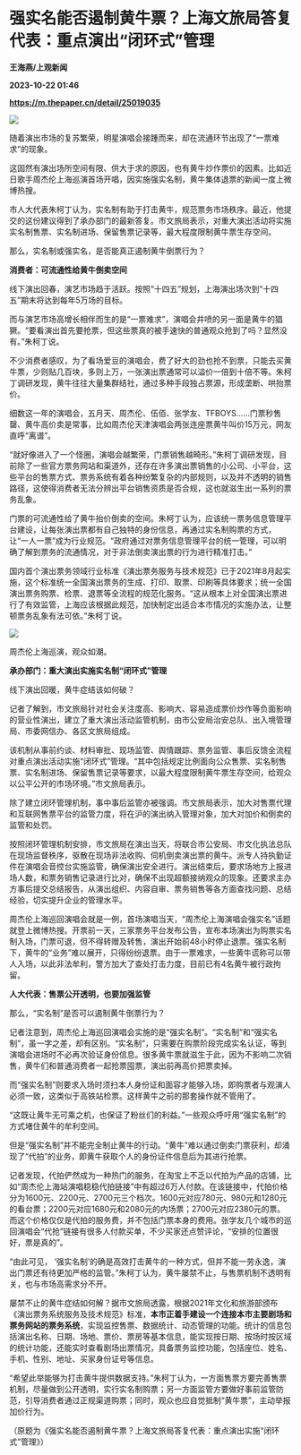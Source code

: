 # 强实名能否遏制黄牛票？上海文旅局答复代表：重点演出“闭环式”管理
**王海燕/上观新闻**

**2023-10-22 01:46**

**https://m.thepaper.cn/detail/25019035**

![](https://imagecloud.thepaper.cn/thepaper/image/275/139/658.jpg)

随着演出市场的复苏繁荣，明星演唱会接踵而来，却在流通环节出现了“一票难求”的现象。

这固然有演出场所空间有限、供大于求的原因，也有黄牛炒作票价的因素。比如近日歌手周杰伦上海巡演首场开唱，因实施强实名制，黄牛集体退票的新闻一度上微博热搜。

市人大代表朱柯丁认为，实名制有助于打击黄牛，规范票务市场秩序。最近，他提交的这份建议得到了承办部门的最新答复。市文旅局表示，对重大演出活动将实施实名制售票、实名制进场、保留售票记录等，最大程度限制黄牛票生存空间。

那么，实名制或强实名，是否能真正遏制黄牛倒票行为？

**消费者：可流通性给黄牛倒卖空间**

线下演出回春，演艺市场趋于活跃。按照“十四五”规划，上海演出场次到“十四五”期末将达到每年5万场的目标。

而与演艺市场高增长相伴而生的是“一票难求”，演唱会井喷的另一面是黄牛的猖獗。“要看演出首先要抢票，但这些票真的被手速快的普通观众抢到了吗？显然没有。”朱柯丁说。

不少消费者感叹，为了看场爱豆的演唱会，费了好大的劲也抢不到票，只能去买黄牛票，少则贴几百块，多则上万，一张演出票通常可以溢价一倍到十倍不等。朱柯丁调研发现，黄牛往往大量集群结社，通过多种手段独占票源，形成垄断、哄抬票价。

细数这一年的演唱会，五月天、周杰伦、伍佰、张学友、TFBOYS……门票秒售罄、黄牛高价卖是常事，比如周杰伦天津演唱会两张连座票黄牛叫价15万元，网友直呼“离谱”。

“就好像进入了一个怪圈，演唱会越繁荣，门票销售越畸形。”朱柯丁调研发现，目前除了一些官方票务网站和渠道外，还存在许多演出票销售的小公司、小平台，这些平台的售票方式、票务系统有着各种纷繁复杂的内部规则，以及并不透明的销售路径，这使得消费者无法分辨出平台销售资质是否合规，这也就滋生出一系列的票务乱象。

门票的可流通性给了黄牛抬价倒卖的空间。朱柯丁认为，应该统一票务信息管理平台建设，让每张演出票都有自己独特的身份信息，再通过实名制购票的方式，让“一人一票”成为行业规范。“政府通过对票务信息管理平台的统一管理，可以明确了解到票务的流通情况，对于非法倒卖演出票的行为进行精准打击。”

国内首个演出票务领域行业标准《演出票务服务与技术规范》已于2021年8月起实施，这个标准统一全国演出票务的生成、打印、取票、印刷等具体要求；统一全国演出票务购票、检票、退票等全流程的规范化服务。“这从根本上对全国演出票进行了有效监管，上海应该根据此规范，加快制定出适合本市情况的实施办法，让整顿票务乱象有法可依。”朱柯丁说。

![](https://imagecloud.thepaper.cn/thepaper/image/275/139/659.jpg)

周杰伦上海巡演，观众如潮。

**承办部门：重大演出实施实名制“闭环式”管理**

线下演出回暖，黄牛症结该如何破？

记者了解到，市文旅局针对社会关注度高、影响大、容易造成票价炒作等负面影响的营业性演出，建立了重大演出活动监管机制，由市公安局治安总队、出入境管理局、市委网信办、各区文旅局组成。

该机制从事前约谈、材料审批、现场监管、舆情跟踪、票务监管、事后反馈全流程对重点演出活动实施“闭环式”管理。“其中包括规定比例面向公众售票、实名制售票、实名制进场、保留售票记录等要求，以最大程度限制黄牛票生存空间，给观众以公平公开的市场环境。”市文旅局表示。

除了建立闭环管理机制，事中事后监管亦被强调。市文旅局表示，加大对售票代理和互联网售票平台的监管力度，将在沪的演出纳入管理对象，加大对加价和倒卖的监管和处罚。

按照闭环管理机制安排，市文旅局在演出当天，将联合市公安局、市文化执法总队在现场监督秩序，驱散在现场非法收购、伺机倒卖演出票的黄牛。派专人持执勤证件在演唱会音控台实施监管，确保演出安全进行。演出结束后，要求场地方上报进场人数，和票务销售记录进行比对，确保不出现超额接纳观众的现象。还要求主办方事后提交总结报告，从演出组织、内容自审、票务销售等各方面查找问题、总结经验，切实提升企业的管理水平。

周杰伦上海巡回演唱会就是一例，首场演唱当天，“周杰伦上海演唱会强实名”话题就登上微博热搜。开票前一天，三家票务平台发布公告，宣布本场演出为购票实名制入场，门票可退，但不得转赠及转售，演出开始前48小时停止退票。强实名制下，黄牛的“业务”难以展开，只得纷纷退票。由于一票难求，一些黄牛谎称可以带人入场，以此非法牟利，警方加大了查处打击力度，目前已有4名黄牛被行政拘留。

**人大代表：售票公开透明，也要加强监管**

那么，“实名制”是否可以遏制黄牛倒票行为？

记者注意到，周杰伦上海巡回演唱会实施的是“强实名制”。“实名制”和“强实名制”，虽一字之差，却有区别。“实名制”，只需要在购票阶段完成实名认证，等到演唱会进场时不必再次验证身份信息。很多黄牛票就滋生于此，因为不影响二次销售，黄牛们和普通消费者一起抢票囤票，演出前再高价把票卖掉。

而“强实名制”则要求入场时须扫本人身份证和面容才能够入场，即购票者与观演人必须一致，这类似于高铁站检票。这样黄牛之前的那套操作就不管用了。

“这既让黄牛无可乘之机，也保证了粉丝们的利益。”一些观众呼吁用“强实名制”的方式堵住黄牛的牟利空间。

但是“强实名制”并不能完全制止黄牛的行动。“黄牛”难以通过倒卖门票获利，却涌现了“代拍”的业务，即黄牛获取个人的身份证件信息后为其进行抢票。

记者发现，代拍俨然成为一种热门的服务，在淘宝上不乏以代拍为产品的店铺，比如“周杰伦上海站演唱稳稳代拍链接”中有超过6万人付款。在该链接中，代拍价格分为1600元、2200元、2700元三个档次。1600元对应780元、980元和1280元的看台票；2200元对应1680元和2080元的内场票；2700元对应2380元的票。而这个价格仅仅是代拍的服务费，并不包括门票本身的费用。张学友几个城市的巡回演唱会“代抢”链接有很多人付款买单，不少买家还点赞评论，“安排的位置很好，票是真的”。

 “由此可见， ‘强实名制’的确是高效打击黄牛的一种方式，但并不能一劳永逸，演出门票还有待更加严格的监管。”朱柯丁认为，黄牛屡禁不止，与售票机制不透明有关，也与市场高需求分不开。

屡禁不止的黄牛症结如何解？据市文旅局透露，根据2021年文化和旅游部颁布《演出票务系统服务及技术规范》标准，**本市正着手建设一个连接本市主要剧场和票务网站的票务系统**，实现监控售票、数据统计、动态管理的功能。统计的信息包括演出名称、日期、场地、票价、票房等基本信息，能实现按日期、按场时按区域的统计功能，还能实时查看剧场出票情况，具备票务监控功能，包括座位、姓名、手机、性别、地址、买家身份证号等信息。

“希望此举能够为打击黄牛提供数据支持。”朱柯丁认为，一方面售票方要完善售票机制，尽量做到公开透明，实行实名制购票；另一方面监管方要做好事前监管防范，引导消费者通过正规渠道购票；同时，观众也应自觉抵制“黄牛票”，主动举报加价行为。

（原题为《强实名能否遏制黄牛票？上海文旅局答复代表：重点演出实施“闭环式”管理》）